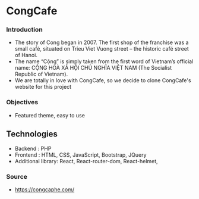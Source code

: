 # CongCafe 

### Introduction

- The story of Cong began in 2007. The first shop of the franchise was a small café, situated on Trieu Viet Vuong street – the historic café street of Hanoi.
- The name “Cộng” is simply taken from the first word of Vietnam’s official name: CỘNG HOÀ XÃ HỘI CHỦ NGHĨA VIỆT NAM (The Socialist Republic of Vietnam).
- We are totally in love with CongCafe, so we decide to clone CongCafe's website for this project 

### Objectives
- Featured theme, easy to use

## Technologies 
- Backend : PHP 
- Frontend : HTML, CSS, JavaScript, Bootstrap, JQuery
- Additional library: React, React-router-dom, React-helmet, 

### Source
- https://congcaphe.com/
